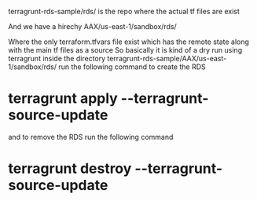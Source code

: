 terragrunt-rds-sample/rds/ is the repo where the actual tf files are exist

And we have a hirechy AAX/us-east-1/sandbox/rds/

Where the only terraform.tfvars file exist which has the remote state along with the main tf files as a source
So basically it is kind of a dry run using terragrunt inside the directory terragrunt-rds-sample/AAX/us-east-1/sandbox/rds/ run the following command to create the RDS

# terragrunt apply --terragrunt-source-update

and to remove the RDS run the following command

# terragrunt destroy --terragrunt-source-update